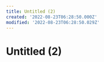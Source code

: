 ```yaml
---
title: Untitled (2)
created: '2022-08-23T06:28:50.000Z'
modified: '2022-08-23T06:28:50.029Z'
---
```


# Untitled (2)
